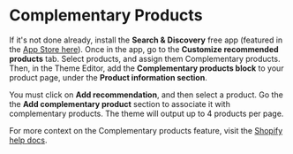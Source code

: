 # Complementary Products

If it's not done already, install the **Search & Discovery** free app (featured in the [App Store here](https://apps.shopify.com/search-and-discovery)). Once in the app, go to the **Customize recommended products** tab. Select products, and assign them Complementary products. Then, in the Theme Editor, add the **Complementary products block** to your product page, under the **Product information section**.

You must click on **Add recommendation**, and then select a product. Go the the **Add complementary product** section to associate it with complementary products. The theme will output up to 4 products per page.

For more context on the Complementary products feature, visit the [Shopify help docs](https://help.shopify.com/en/manual/online-store/themes/customizing-themes/add-complementary-products).
